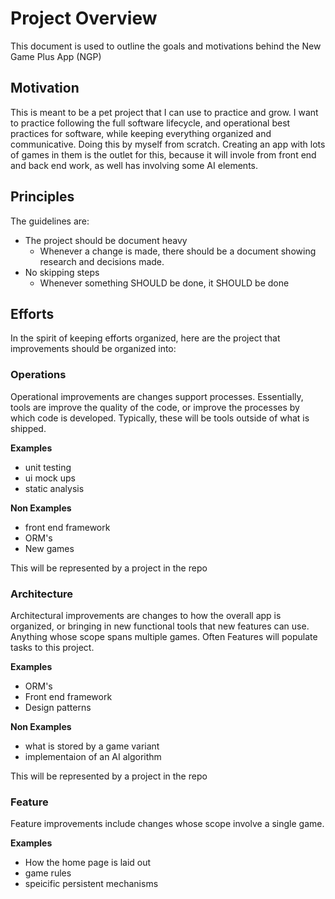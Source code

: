# Project Overview

This document is used to outline the goals and motivations behind the New Game Plus App (NGP)

## Motivation

This is meant to be a pet project that I can use to practice and grow. I want to practice following the full software lifecycle, and operational best practices for software, while keeping everything organized and communicative. Doing this by myself from scratch. Creating an app with lots of games in them is the outlet for this, because it will invole from front end and back end work, as well has involving some AI elements.

## Principles

The guidelines are:
- The project should be document heavy
  - Whenever a change is made, there should be a document showing research and decisions made.
- No skipping steps
  - Whenever something SHOULD be done, it SHOULD be done

## Efforts

In the spirit of keeping efforts organized, here are the project that improvements should be organized into:

### Operations

Operational improvements are changes support processes. Essentially, tools are improve the quality of the code, or improve the processes by which code is developed. Typically, these will be tools outside of what is shipped.

**Examples**
- unit testing
- ui mock ups
- static analysis

**Non Examples**
- front end framework
- ORM's
- New games

This will be represented by a project in the repo

### Architecture

Architectural improvements are changes to how the overall app is organized, or bringing in new functional tools that new features can use. Anything whose scope spans multiple games. Often Features will populate tasks to this project.

**Examples**
- ORM's
- Front end framework
- Design patterns

**Non Examples**
- what is stored by a game variant
- implementaion of an AI algorithm

This will be represented by a project in the repo

### Feature

Feature improvements include changes whose scope involve a single game.

**Examples**
- How the home page is laid out
- game rules
- speicific persistent mechanisms
